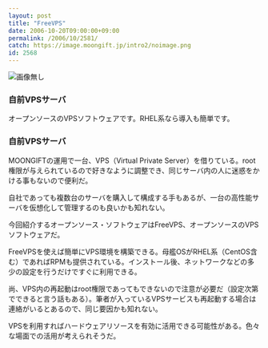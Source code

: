 ```yaml
---
layout: post
title: "FreeVPS"
date: 2006-10-20T09:00:00+09:00
permalink: /2006/10/2581/
catch: https://image.moongift.jp/intro2/noimage.png
id: 2568
---
```

 ![画像無し](https://image.moongift.jp/intro2/noimage.png "画像無し")
  

### 自前VPSサーバ
  
オープンソースのVPSソフトウェアです。RHEL系なら導入も簡単です。  
<!--more-->  

### 自前VPSサーバ
  

MOONGIFTの運用で一台、VPS（Virtual Private Server）を借りている。root権限が与えられているので好きなように調整でき、同じサーバ内の人に迷惑をかける事もないので便利だ。

  

自社であっても複数台のサーバを購入して構成する手もあるが、一台の高性能サーバを仮想化して管理するのも良いかも知れない。

  

今回紹介するオープンソース・ソフトウェアはFreeVPS、オープンソースのVPSソフトウェアだ。

  

FreeVPSを使えば簡単にVPS環境を構築できる。母艦OSがRHEL系（CentOS含む）であればRPMも提供されている。インストール後、ネットワークなどの多少の設定を行うだけですぐに利用できる。

  

尚、VPS内の再起動はroot権限であってもできないので注意が必要だ（設定次第でできると言う話もある）。筆者が入っているVPSサービスも再起動する場合は連絡がいるとあるので、同じ要因かも知れない。

  

VPSを利用すればハードウェアリソースを有効に活用できる可能性がある。色々な場面での活用が考えられそうだ。

